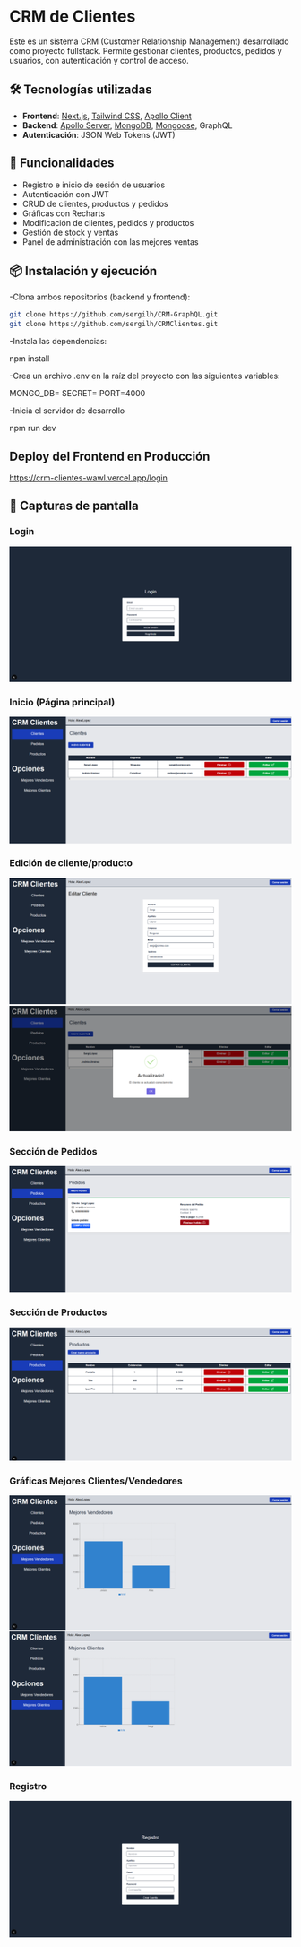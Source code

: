 # CRM de Clientes

Este es un sistema CRM (Customer Relationship Management) desarrollado como proyecto fullstack. Permite gestionar clientes, productos, pedidos y usuarios, con autenticación y control de acceso.

## 🛠 Tecnologías utilizadas

-   **Frontend**: [Next.js](https://nextjs.org/), [Tailwind CSS](https://tailwindcss.com/), [Apollo Client](https://www.apollographql.com/docs/react/)
-   **Backend**: [Apollo Server](https://www.apollographql.com/docs/apollo-server/), [MongoDB](https://www.mongodb.com/), [Mongoose](https://mongoosejs.com/), GraphQL
-   **Autenticación**: JSON Web Tokens (JWT)

## 🚀 Funcionalidades

-   Registro e inicio de sesión de usuarios
-   Autenticación con JWT
-   CRUD de clientes, productos y pedidos
-   Gráficas con Recharts
-   Modificación de clientes, pedidos y productos
-   Gestión de stock y ventas
-   Panel de administración con las mejores ventas

## 📦 Instalación y ejecución

-Clona ambos repositorios (backend y frontend):

```bash
git clone https://github.com/sergilh/CRM-GraphQL.git
git clone https://github.com/sergilh/CRMClientes.git
```

-Instala las dependencias:

npm install

-Crea un archivo .env en la raíz del proyecto con las siguientes variables:

MONGO_DB=
SECRET=
PORT=4000

-Inicia el servidor de desarrollo

npm run dev

## Deploy del Frontend en Producción

https://crm-clientes-wawl.vercel.app/login

## 📸 Capturas de pantalla

### Login

![Login](/public/15.PNG)

### Inicio (Página principal)

![Inicio (Página principal)](/public/16.PNG)

### Edición de cliente/producto

![Edición de cliente/producto](/public/17.PNG)
![Edición de cliente/producto](/public/18.PNG)

### Sección de Pedidos

![Sección de Pedidos](/public/19.PNG)

### Sección de Productos

![Sección de Productos](/public/20.PNG)

### Gráficas Mejores Clientes/Vendedores

![Gráficas Mejores Vendedores](/public/21.PNG)
![Gráficas Mejores Clientes](/public/22.PNG)

### Registro

![Registro](/public/23.PNG)
